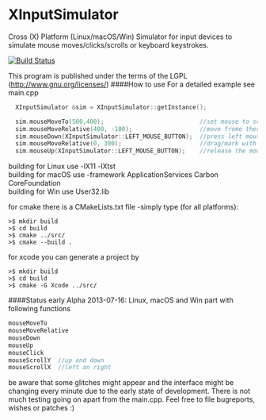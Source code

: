 XInputSimulator
===============

Cross (X) Platform (Linux/macOS/Win) Simulator for input devices to simulate mouse moves/clicks/scrolls or keyboard keystrokes.  

[![Build Status](https://travis-ci.org/pythoneer/XInputSimulator.svg?branch=master)](https://travis-ci.org/pythoneer/XInputSimulator)
  
This program is published under the terms of the LGPL (http://www.gnu.org/licenses/)
####How to use
For a detailed example see main.cpp
```cpp
  XInputSimulator &sim = XInputSimulator::getInstance();

  sim.mouseMoveTo(500,400);                           //set mouse to screen cords 500x400
  sim.mouseMoveRelative(400, -100);                   //move frome there 400px in x to the right and -100px in y upwards
  sim.mouseDown(XInputSimulator::LEFT_MOUSE_BUTTON);  //press left mouse and hold
  sim.mouseMoveRelative(0, 300);                      //drag/mark with pressed mousebutton 300px down
  sim.mouseUp(XInputSimulator::LEFT_MOUSE_BUTTON);    //release the mousebutton press
```
  
building for Linux use -lX11 -lXtst  
building for macOS use -framework ApplicationServices Carbon CoreFoundation  
building for Win use User32.lib  

for cmake there is a CMakeLists.txt file -simply type (for all platforms):
```
>$ mkdir build
>$ cd build
>$ cmake ../src/
>$ cmake --build .
```

for xcode you can generate a project by
```
>$ mkdir build
>$ cd build
>$ cmake -G Xcode ../src/
```

####Status early Alpha
2013-07-16: Linux, macOS and Win part with following functions
```cpp
mouseMoveTo  
mouseMoveRelative  
mouseDown  
mouseUp  
mouseClick  
mouseScrollY  //up and down
mouseScrollX  //left an right
```

be aware that some glitches might appear and the interface might be changing every minute due to the early state of development. There is not much testing going on apart from the main.cpp. Feel free to file bugreports, wishes or patches :)
